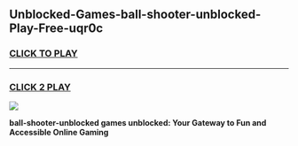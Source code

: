 
## Unblocked-Games-ball-shooter-unblocked-Play-Free-uqr0c
<h3>
<a href="https://premium76.site?title=ball-shooter-unblocked&ref=12A">CLICK TO PLAY</a></h3>
<hr>

<h3>
<a href="https://premium76.site?title=ball-shooter-unblocked&ref=12A">CLICK 2 PLAY</a>
  
</h3>

<a href="https://premium76.site?title=ball-shooter-unblocked&ref=12A"><img src="https://clearcache.store/games.png"></a>


**ball-shooter-unblocked games unblocked: Your Gateway to Fun and Accessible Online Gaming**
